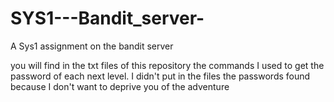 # SYS1---Bandit_server-
A Sys1 assignment on the bandit server

you will find in the txt files of this repository the commands I used to get the password of each next level. I didn't put in the files the passwords found because I don't want to deprive you of the adventure 
